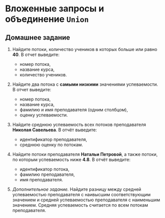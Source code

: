 # Вложенные запросы и объединение `Union`

## Домашнее задание

1. Найдите потоки, количество учеников в которых больше или равно **40**. В отчет выведите:
    - номер потока,
    - название курса,
    - количество учеников.

2. Найдите два потока с **самыми низкими** значениями успеваемости. В отчет выведите:
    - номер потока,
    - название курса,
    - фамилию и имя преподавателя (одним столбцом),
    - оценку успеваемости.

3. Найдите среднюю успеваемость всех потоков преподавателя **Николая Савельева**. В отчёт выведите:
    - идентификатор преподавателя,
    - среднюю оценку по потокам.

4. Найдите потоки преподавателя **Натальи Петровой**, а также потоки, по которым успеваемость ниже **4.8**. В отчёт выведите:
    - идентификатор потока,
    - фамилию преподавателя,
    - имя преподавателя.

5. *Дополнительное задание.* Найдите разницу между средней успеваемостью преподавателя с наивысшим соответствующим значением и средней успеваемостью преподавателя с наименьшим значением. Средняя успеваемость считается по всем потокам преподавателя.
